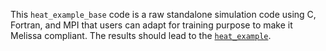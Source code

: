 This `heat_example_base` code is a raw standalone simulation code using C, Fortran, and MPI that users can adapt for training purpose to make it Melissa compliant. The results should lead to the [`heat_example`](../heat_example/README.md).
